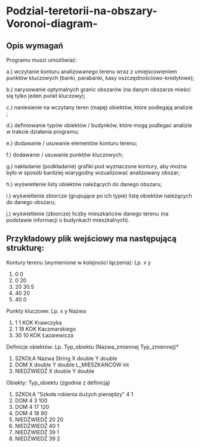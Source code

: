 # Podzial-teretorii-na-obszary-Voronoi-diagram-
## Opis wymagań
Programu muszi umożliwiać:

a.) wczytanie konturu analizowanego terenu wraz z umiejscowieniem punktów kluczowych (banki, parabanki, kasy oszczędnościowo-kredytowe);

b.) narysowanie optymalnych granic obszarów (na danym obszarze mieści się tylko jeden punkt kluczowy);

c.) naniesienie na wczytany teren (mapę) obiektów, które podlegają analizie ;

d.) definiowanie typów obiektów / budynków, które mogą podlegać analizie w trakcie działania programu;

e.) dodawanie / usuwanie elementów konturu terenu;

f.) dodawanie / usuwanie punktów kluczowych;

g.) nakładanie (podkładanie) grafiki pod wyznaczone kontury, aby można było w sposób bardziej wiarygodny wizualizować analizowany obszar;

h.) wyświetlenie listy obiektów należących do danego obszaru;

i.) wyświetlenie zbiorcze (grupujące po ich typie) listę obiektów należących do danego obszaru;

j.) wyświetlenie (zbiorcze) liczby mieszkańców danego terenu (na podstawie informacji o budynkach mieszkalnych).

## Przykładowy plik wejściowy ma następującą strukturę:

Kontury terenu (wymienione w kolejności łączenia): Lp. x y
1. 0 0
2. 0 20
3. 20 30.5
4. 40 20
5. 40 0

Punkty kluczowe: Lp. x y Nazwa
1. 1 1 KOK Krawczyka
2. 1 19 KOK Kaczmarskiego
3. 30 10 KOK Łazarewicza

Definicje obiektów: Lp. Typ_obiektu (Nazwa_zmiennej Typ_zmiennej)*
1. SZKOŁA Nazwa String X double Y double
2. DOM X double Y double L_MIESZKAŃCÓW int
3. NIEDŹWIEDŹ X double Y double

Obiekty: Typ_obiektu (zgodnie z definicją)
1. SZKOŁA "Szkoła robienia dużych pieniędzy" 4 1
2. DOM 4 3 100
3. DOM 4 17 120
4. DOM 4 18 80
5. NIEDŹWIEDŹ 20 20
6. NIEDŹWIEDŹ 40 1
7. NIEDŹWIEDŹ 39 1
8. NIEDŹWIEDŹ 39 2
